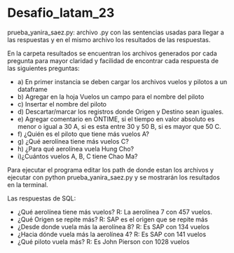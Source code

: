 # Desafio_latam_23

prueba_yanira_saez.py: archivo .py con las sentencias usadas para llegar a las respuestas y en el mismo archivo los resultados de las respuestas.

En la carpeta resultados se encuentran los archivos generados por cada pregunta para mayor claridad y facilidad de encontrar cada respuesta de las siguientes preguntas:

<ul>
<li>a) En primer instancia se deben cargar los archivos vuelos y pilotos a un dataframe</li>
<li>b) Agregar en la hoja Vuelos un campo para el nombre del piloto</li>
<li>c) Insertar el nombre del piloto</li>
<li>d) Descartar/marcar los registros donde Origen y Destino sean iguales. </li>
<li>e) Agregar comentario en ONTIME, si el tiempo en valor absoluto es menor o igual a 30 A, si es esta entre 30 y 50 B, si es mayor que 50 C. </li>
<li>f) ¿Quién es el piloto que tiene más vuelos A? </li>
<li>g) ¿Qué aerolínea tiene más vuelos C? </li>
<li>h) ¿Para qué aerolínea vuela Hung Cho? </li>
<li>i)¿Cuántos vuelos A, B, C tiene Chao Ma? </li>  
</ul>


Para ejecutar el programa editar los path de donde estan los archivos y ejecutar con python prueba_yanira_saez.py y se mostrarán los resultados en la terminal.

Las respuestas de SQL:
<ul>
<li>¿Qué aerolínea tiene más vuelos? R: La aerolínea 7 con 457 vuelos.</li>
<li>¿Qué Origen se repite más? R: SAP es el origen que se repite más</li>
<li>¿Desde donde vuela más la aerolínea 8? R: Es SAP con 134 vuelos</li>
<li>¿Hacia dónde vuela más la aerolínea 4? R: Es SAP con 141 vuelos</li>
<li>¿Qué piloto vuela más? R: Es John Pierson con 1028 vuelos</li>
</ul>
